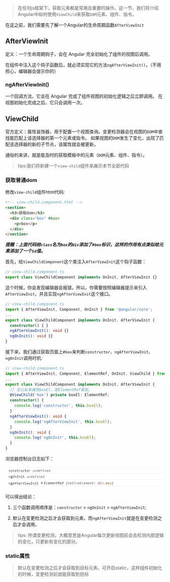 > 在任何js框架下，获取元素都是常用且重要的操作。这一节，我们将介绍Angular中如何使用```ViewChild```来获取```DOM```元素、组件、指令。

在这之前，我们需要先了解一个Angular的生命周期函数```AfterViewInit```

## AfterViewInit

定义：一个生命周期钩子，会在 Angular 完全初始化了组件的视图后调用。

在组件中注入这个钩子函数后，就必须实现它的方法```ngAfterViewInit()```。（不用担心，编辑器会提示你的）

### ngAfterViewInit()

一个回调方法，它会在 Angular 完成了组件视图的初始化逻辑之后立即调用。 在视图初始化完成之后，它只会调用一次。

## ViewChild

官方定义：属性装饰器，用于配置一个视图查询。变更检测器会在视图的```DOM```中查找能匹配上该选择器的第一个元素或指令。 如果视图的```DOM```发生了变化，出现了匹配该选择器的新的子节点，该属性就会被更新。

通俗的来讲，就是能及时的获取模板中的元素（```DOM```元素、组件、指令）。

> tips:我们将新建一个```view-child```组件来展示本节全部代码

### 获取普通dom

修改```view-child```组件html代码:

```html
<!-- view-child.component.html -->
<section>
  <h3>获取dom</h3>
  <div class="box" #box>
    <p>box</p>
  </div>
</section>
```

***提醒：上面代码给```class```名为```box```的```div```添加了```#box```标识，这样的作用有点类似给元素添加了一个```id```值。***

首先，给```ViewChildComponent```这个类注入```AfterViewInit```这个钩子函数：

```typescript
// view-child.component.ts
export class ViewChildComponent implements OnInit, AfterViewInit {}
```
这个时候，你会发现编辑器会报错，所以，你需要按照编辑器提示来引入```AfterViewInit```，并且实现```ngAfterViewInit```这个接口。

```typescript
// view-child.component.ts
import { AfterViewInit, Component, OnInit } from '@angular/core';
...
export class ViewChildComponent implements OnInit, AfterViewInit {
  constructor() { }
  ngAfterViewInit(): void {}
  ngOnInit(): void {}
}
```

接下来，我们通过获取页面上```#box```来判断```constructor```、```ngAfterViewInit```、```ngOnInit```调用时机:

```typescript
// view-child.component.ts
import { AfterViewInit, Component, ElementRef, OnInit, ViewChild } from '@angular/core';
...
export class ViewChildComponent implements OnInit, AfterViewInit {
  // 定义私有属性boxEl，是ElementRef类型。
  @ViewChild('box') private boxEl: ElementRef;
  constructor() { 
    console.log('constructor', this.boxEl);
  }
  ngAfterViewInit(): void {
    console.log('ngAfterViewInit', this.boxEl);
  }
  ngOnInit(): void {
    console.log('ngOnInit', this.boxEl);
  }
}
```

浏览器控制台日志如下：

![ViewChild4](./images/ViewChild4.jpg)

可以得出结论：

1. 三个函数调用顺序是：```constructor``` > ```ngOnInit``` > ```ngAfterViewInit```;

2. 默认在变更检测之后才会获取到元素，而```ngAfterViewInit```就是在变更检测之后才会调用。

> tips: 所谓变更检测，大概意思是Angular每次更新视图前会去检测内部逻辑的变化，只更新有变化的部分。

### static属性

> 默认在变更检测之后才会获取到目标元素，可开启static，这样组件初始化的时候，变更检测前就能获取到目标